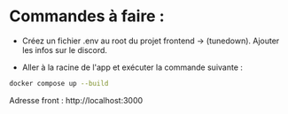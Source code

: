 # Commandes à faire :

- Créez un fichier .env au root du projet frontend -> (tunedown). Ajouter les infos sur le discord.

- Aller à la racine de l'app et exécuter la commande suivante :

```bash
docker compose up --build
```

Adresse front : http://localhost:3000
